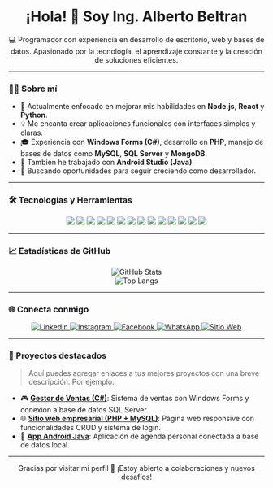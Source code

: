 <h1 align="center">¡Hola! 👋 Soy Ing. Alberto Beltran</h1>

<p align="center">
💻 Programador con experiencia en desarrollo de escritorio, web y bases de datos. Apasionado por la tecnología, el aprendizaje constante y la creación de soluciones eficientes.
</p>

---

### 🧑‍💻 Sobre mí

- 🎯 Actualmente enfocado en mejorar mis habilidades en **Node.js**, **React** y **Python**.
- 💡 Me encanta crear aplicaciones funcionales con interfaces simples y claras.
- 🎓 Experiencia con **Windows Forms (C#)**, desarrollo en **PHP**, manejo de bases de datos como **MySQL**, **SQL Server** y **MongoDB**.
- 📱 También he trabajado con **Android Studio (Java)**.
- 🚀 Buscando oportunidades para seguir creciendo como desarrollador.

---

### 🛠️ Tecnologías y Herramientas

<p align="center">
  <!-- Lenguajes -->
  <img src="https://img.shields.io/badge/C%23-239120?style=for-the-badge&logo=c-sharp&logoColor=white"/>
  <img src="https://img.shields.io/badge/Java-007396?style=for-the-badge&logo=java&logoColor=white"/>
  <img src="https://img.shields.io/badge/PHP-777BB4?style=for-the-badge&logo=php&logoColor=white"/>
  <img src="https://img.shields.io/badge/Python-3776AB?style=for-the-badge&logo=python&logoColor=white"/>
  <img src="https://img.shields.io/badge/JavaScript-F7DF1E?style=for-the-badge&logo=javascript&logoColor=black"/>

  <!-- Frontend -->
  <img src="https://img.shields.io/badge/HTML5-E34F26?style=for-the-badge&logo=html5&logoColor=white"/>
  <img src="https://img.shields.io/badge/CSS3-1572B6?style=for-the-badge&logo=css3&logoColor=white"/>
  <img src="https://img.shields.io/badge/React-20232A?style=for-the-badge&logo=react&logoColor=61DAFB"/>

  <!-- Backend y DB -->
  <img src="https://img.shields.io/badge/Node.js-339933?style=for-the-badge&logo=nodedotjs&logoColor=white"/>
  <img src="https://img.shields.io/badge/MySQL-005C84?style=for-the-badge&logo=mysql&logoColor=white"/>
  <img src="https://img.shields.io/badge/SQL_Server-CC2927?style=for-the-badge&logo=microsoft-sql-server&logoColor=white"/>
  <img src="https://img.shields.io/badge/MongoDB-47A248?style=for-the-badge&logo=mongodb&logoColor=white"/>

  <!-- IDE y otros -->
  <img src="https://img.shields.io/badge/Visual Studio-5C2D91?style=for-the-badge&logo=visualstudio&logoColor=white"/>
  <img src="https://img.shields.io/badge/Android Studio-3DDC84?style=for-the-badge&logo=android-studio&logoColor=white"/>
</p>

---

### 📈 Estadísticas de GitHub

<p align="center">
  <img src="https://github-readme-stats.vercel.app/api?username=INGCAMB&show_icons=true&theme=radical" alt="GitHub Stats" />
  <br />
  <img src="https://github-readme-stats.vercel.app/api/top-langs/?username=INGCAMB&layout=compact&theme=radical" alt="Top Langs" />
</p>

---

### 🌐 Conecta conmigo

<p align="center">
  <!-- LinkedIn -->
  <a href="https://www.linkedin.com/in/carlos-alberto-medina-beltran-b9579a1b0/" target="_blank">
    <img src="https://img.shields.io/badge/LinkedIn-0077B5?style=for-the-badge&logo=linkedin&logoColor=white" alt="LinkedIn" />
  </a>

  <!-- Instagram -->
  <a href="https://www.instagram.com/absystems2024/" target="_blank">
    <img src="https://img.shields.io/badge/Instagram-E4405F?style=for-the-badge&logo=instagram&logoColor=white" alt="Instagram" />
  </a>

  <!-- Facebook -->
  <a href="https://www.facebook.com/share/1AHcrTg6Tt/?mibextid=wwXlfr" target="_blank">
    <img src="https://img.shields.io/badge/Facebook-1877F2?style=for-the-badge&logo=facebook&logoColor=white" alt="Facebook" />
  </a>

  <!-- WhatsApp -->
  <a href="https://wa.me/5216644388261" target="_blank">
    <img src="https://img.shields.io/badge/WhatsApp-25D366?style=for-the-badge&logo=whatsapp&logoColor=white" alt="WhatsApp" />
  </a>

  <!-- Página web -->
  <a href="https://www.tupaginaweb.com" target="_blank">
    <img src="https://img.shields.io/badge/Sitio_Web-000000?style=for-the-badge&logo=Google-Chrome&logoColor=white" alt="Sitio Web" />
  </a>
</p>

---

### 💼 Proyectos destacados

> Aquí puedes agregar enlaces a tus mejores proyectos con una breve descripción. Por ejemplo:

- 🎮 [**Gestor de Ventas (C#)**](#): Sistema de ventas con Windows Forms y conexión a base de datos SQL Server.
- 🌐 [**Sitio web empresarial (PHP + MySQL)**](#): Página web responsive con funcionalidades CRUD y sistema de login.
- 📱 [**App Android Java**](#): Aplicación de agenda personal conectada a base de datos local.

---

<p align="center">
Gracias por visitar mi perfil 🙌 ¡Estoy abierto a colaboraciones y nuevos desafíos!
</p>
